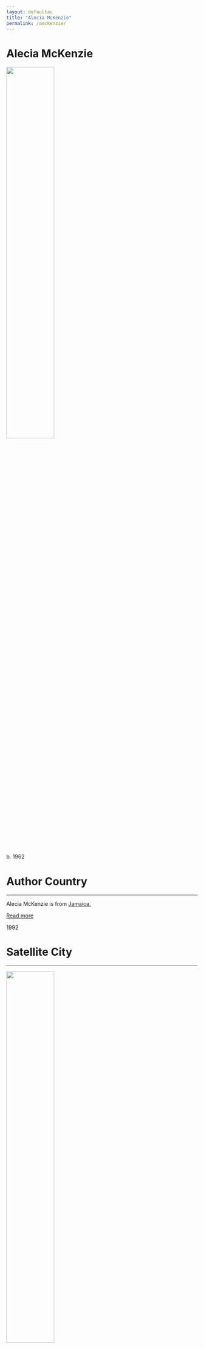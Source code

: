 ```yaml
---
layout: defaultau
title: "Alecia McKenzie"
permalink: /amckenzie/
---
```

<!-- partial:index.partial.html -->
<div class="content">
    <h1>Alecia McKenzie</h1>
    <div class="quote">
        <div><img src="https://www.peepaltreepress.com/sites/default/files/styles/author_large/public/McKenzie%20at%20book%20launch2.jpg?itok=Hy6lKkCR" height="50%" width = "50%" class="logo"></div>
    </div>
    <div class="timeline">
        <div style="padding-bottom:100px;"></div>
        <div class="block">
            <div class="date right"><p class="right">b. 1962</p></div>
            <div class="dot"></div>
            <div class="left first">
            <div class="author_country">
                <h1>Author Country</h1><hr>
          <div class="aclocation">  <p>Alecia McKenzie is from <a href="{{ site.baseurl }}/4">Jamaica.</a></p></div>
                <div class="acreadmore"><a href="https://en.wikipedia.org/wiki/Alecia_McKenzie" target="_blank">Read more</a></div>
            </div>
            </div>
        </div>
         <div class="block">
            <div class="date left"><p class="left">1992</p></div>
            <div class="dot"></div>
            <div class="right hide">
                <h1>Satellite City</h1><hr>
                <p><img src="https://i.gr-assets.com/images/S/compressed.photo.goodreads.com/books/1266826720l/4594966.jpg" height="50%" width = "50%"></p>
                <p>
                Language: English<br/>
                Publisher: Longman<br/>
                Pub_location: London, England<br/>
                Genre: Fiction (Short Story Collection)<br/>
                Length: 200<br/>                   </p>
            </div>
        </div>
        <div class="block">
            <div class="date right"><p class="right">1995</p></div>
            <div class="dot"></div>
            <div class="left hide">
                <h1>When the rain stopped in Natland</h1><hr>
                <p><img src="https://images-na.ssl-images-amazon.com/images/I/61X9i0ErSAL._SX398_BO1,204,203,200_.jpg" height="50%" width = "50%"></p>
                <p>
                Language: English <br/>
                Publisher: Longman <br/>
                Pub_location: London, England <br/>
                Genre: Fiction (Short Story Collection) <br/>
                Length: 95</p>
            </div>
        </div>
        <div class="block">
            <div class="date left"><p class="left">2005</p></div>
            <div class="dot"></div>
            <div class="right hide">
                <h1>Doctor's Orders</h1><hr>
                <p><img src="https://images-na.ssl-images-amazon.com/images/I/51cxnBh6ZxL._SX324_BO1,204,203,200_.jpg" height="50%" width = "50%"></p>
                <p>
                Language: English <br/>
                Publisher: Heinemann <br/>
                Pub_location: Portsmouth, NH, United States <br/>
                Genre: Fiction (Short Story Collection) <br/>
                Length: 107</p>
            </div>
        </div>
             <div class="block">
            <div class="date right"><p class="right">2011</p></div>
            <div class="dot"></div>
            <div class="left hide">
                <h1>Sweetheart</h1><hr>
                <p><img src="https://m.media-amazon.com/images/I/51t+pBpbA7L._SX326_BO1,204,203,200_.jpg" height="50%" width = "50%"></p>
                <p>
                Language: English<br/>
                Publisher: Peepal Tree Press Ltd<br/>
                Pub_location: Leeds, LDN, England<br/>
                Genre: Fiction (Short Story Collection)<br/>
                Length: 138<br/>                   </p>
            </div>
        </div>
        <div class="block">
            <div class="date left"><p class="left">2020</p></div>
            <div class="dot"></div>
            <div class="right hide">
                <h1>A Million Aunties</h1><hr>
                <p><img src="https://encrypted-tbn0.gstatic.com/images?q=tbn:ANd9GcRjE8bfg0E0HzqA73ovoR68rLIBNBb9o4-E2jymfkOFWFp6aZzJ" height="50%" width = "50%"></p>
                <p>
                Language: English <br/>
                Publisher: Akashic Books <br/>
                Pub_location: Brooklyn, NY, United States <br/>
                Genre: Fiction <br/>
                Length: 198</p>
            </div>
        </div>
  <!-- partial -->
<script src='https://cdnjs.cloudflare.com/ajax/libs/jquery/3.1.1/jquery.min.js'></script><script  src="{{ site.baseurl }}/assets/js/authorscript.js"></script>